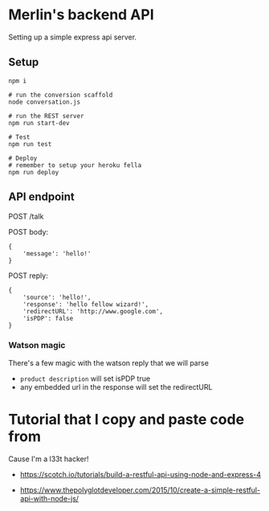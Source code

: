 
# Merlin's backend API

Setting up a simple express api server.

## Setup

```
npm i

# run the conversion scaffold
node conversation.js

# run the REST server
npm run start-dev

# Test
npm run test

# Deploy
# remember to setup your heroku fella
npm run deploy
```




## API endpoint

POST /talk

POST body:
```
{
    'message': 'hello!'
}
```

POST reply:
```
{
    'source': 'hello!',
    'response': 'hello fellow wizard!',
    'redirectURL': 'http://www.google.com',
    'isPDP': false
}
```

### Watson magic

There's a few magic with the watson reply that we will parse

* `product description` will set isPDP true
* any embedded url in the response will set the redirectURL


# Tutorial that I copy and paste code from

Cause I'm a l33t hacker!

* https://scotch.io/tutorials/build-a-restful-api-using-node-and-express-4

* https://www.thepolyglotdeveloper.com/2015/10/create-a-simple-restful-api-with-node-js/


